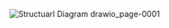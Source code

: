 ![Structuarl Diagram drawio_page-0001](https://user-images.githubusercontent.com/94462726/144253466-322bb09c-aa0c-492e-b2b3-c02cf3398215.jpg)
